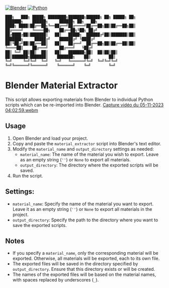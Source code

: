 [![Blender](https://img.shields.io/badge/Blender-3.6-orange.svg)](https://www.blender.org/download/releases/3-6/)
[![Python](https://img.shields.io/badge/Python-3.10.13-blue.svg)](https://www.python.org/downloads/release/python-31013/)
```
███╗   ███╗ █████╗ ████████╗███████╗██████╗ ██╗ █████╗ ██╗     ███████╗    ██████╗     ██████╗ ██╗   ██╗
████╗ ████║██╔══██╗╚══██╔══╝██╔════╝██╔══██╗██║██╔══██╗██║     ██╔════╝    ╚════██╗    ██╔══██╗╚██╗ ██╔╝
██╔████╔██║███████║   ██║   █████╗  ██████╔╝██║███████║██║     ███████╗     █████╔╝    ██████╔╝ ╚████╔╝ 
██║╚██╔╝██║██╔══██║   ██║   ██╔══╝  ██╔══██╗██║██╔══██║██║     ╚════██║    ██╔═══╝     ██╔═══╝   ╚██╔╝  
██║ ╚═╝ ██║██║  ██║   ██║   ███████╗██║  ██║██║██║  ██║███████╗███████║    ███████╗    ██║        ██║   
╚═╝     ╚═╝╚═╝  ╚═╝   ╚═╝   ╚══════╝╚═╝  ╚═╝╚═╝╚═╝  ╚═╝╚══════╝╚══════╝    ╚══════╝    ╚═╝        ╚═╝   
```


# Blender Material Extractor

This script allows exporting materials from Blender to individual Python scripts which can be re-imported into Blender.
[Capture vidéo du 05-11-2023 04:02:59.webm](https://github.com/SECRET-GUEST/animation/assets/92639080/90188046-09d0-4f1a-b8a3-3c7728de2daf)

## Usage

1. Open Blender and load your project.
2. Copy and paste the `material_extractor` script into Blender's text editor.
3. Modify the `material_name` and `output_directory` settings as needed:
   - `material_name`: The name of the material you wish to export. Leave as an empty string (`''`) or `None` to export all materials.
   - `output_directory`: The directory where the exported scripts will be saved.
4. Run the script.

## Settings:

- `material_name`: Specify the name of the material you want to export. Leave it as an empty string (`''`) or `None` to export all materials in the project.
- `output_directory`: Specify the path to the directory where you want to save the exported scripts.

## Notes

- If you specify a `material_name`, only the corresponding material will be exported. Otherwise, all materials will be exported, each to its own file.
- The exported files will be saved in the directory specified by `output_directory`. Ensure that this directory exists or will be created.
- The names of the exported files will be based on the material names, with spaces replaced by underscores (`_`).

